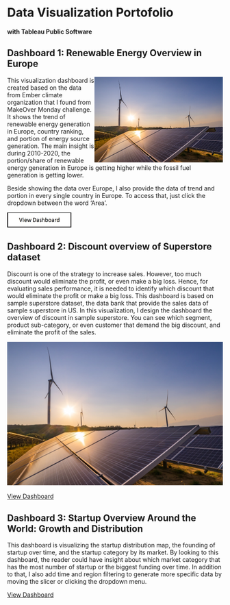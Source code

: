 # Data Visualization Portofolio
**with Tableau Public Software**

## Dashboard 1: Renewable Energy Overview in Europe

<div>
<img src="https://github.com/mmalik17/dataviz/blob/main/images/Renewable-Energy.jpeg" width="300" height="200" align='right'>
</div>

  
This visualization dashboard is created based on the data from Ember climate organization that I found from MakeOver Monday challenge. It shows the trend of renewable energy generation in Europe, country ranking, and portion of energy source generation. The main insight is during 2010-2020, the portion/share of renewable energy generation in Europe is getting higher while the fossil fuel generation is getting lower. 

Beside showing the data over Europe, I also provide the data of trend and portion in every single country in Europe. To access that, just click the dropdown between the word ‘Area’. 

[<div><img src="https://github.com/mmalik17/dataviz/blob/main/images/test%20button.jpg" width="150" height="35"></div>](https://public.tableau.com/app/profile/muchammad.malik/viz/EnergytransitioninEuropefinaledit/Dashboard2)

## Dashboard 2: Discount overview of Superstore dataset
Discount is one of the strategy to increase sales. However, too much discount would eliminate the profit, or even make a big loss. Hence, for evaluating sales performance, it is needed to identify which discount that would eliminate the profit or make a big loss. 
This dashboard is based on sample superstore dataset, the data bank that provide the sales data of sample superstore in US. In this visualization, I design the dashboard the overview of discount in sample superstore. You can see which segment, product sub-category, or even customer that demand the big discount, and eliminate the profit of the sales.

![](https://github.com/mmalik17/dataviz/blob/main/images/Renewable-Energy.jpeg)

[View Dashboard](https://public.tableau.com/app/profile/muchammad.malik/viz/Courseracourse-Discountoverviewofsuperstoredataset/SecondTrial)

## Dashboard 3: Startup Overview Around the World: Growth and Distribution
This dashboard is visualizing the startup distribution map, the founding of startup over time, and the startup category by its market. By looking to this dashboard, the reader could have insight about which market category that has the most number of startup or the biggest funding over time. In addition to that, I also add time and region filtering to generate more specific data by moving the slicer or clicking the dropdown menu.

[View Dashboard](https://public.tableau.com/app/profile/muchammad.malik/viz/Startupoverview/StartupOverview)
